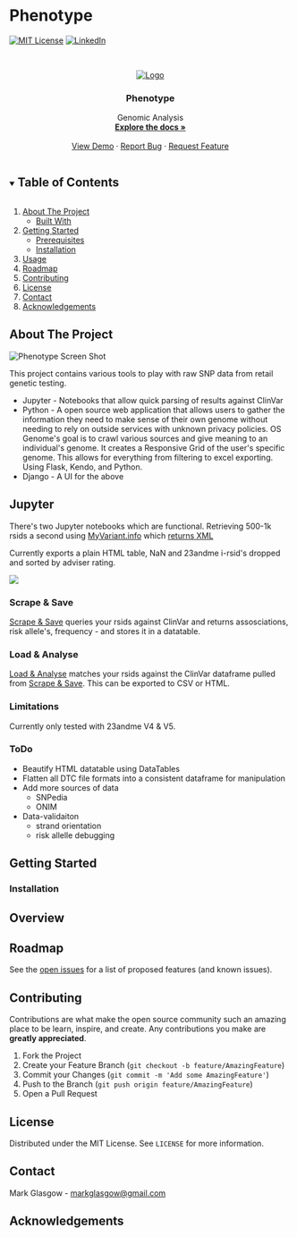 # Phenotype




<!--[![Contributors][contributors-shield]][contributors-url]
[![Forks][forks-shield]][forks-url]
[![Stargazers][stars-shield]][stars-url]
[![Issues][issues-shield]][issues-url]-->
[![MIT License][license-shield]][license-url]
[![LinkedIn][linkedin-shield]][linkedin-url]



<!-- PROJECT LOGO -->
<br />
<p align="center">
  <a href="https://github.com/glasgowm148/Phenotype">
    <img src="https://github.com/glasgowm148/Phenotype/blob/master/docs/img/logo.png" alt="Logo">
  </a>

  <h3 align="center">Phenotype</h3>

  <p align="center">
    Genomic Analysis
    <br />
    <a href="https://github.com/glasgowm148/Phenotype/tree/main/Phenotype/data/docs"><strong>Explore the docs »</strong></a>
    <br />
    <br />
    <a href="https://github.com/glasgowm148/Phenotype/data/demo">View Demo</a>
    ·
    <a href="https://github.com/glasgowm148/Phenotype/issues">Report Bug</a>
    ·
    <a href="https://github.com/glasgowm148/Phenotype/issues">Request Feature</a>
  </p>
</p>



<!-- TABLE OF CONTENTS -->
<details open="open">
  <summary><h2 style="display: inline-block">Table of Contents</h2></summary>
  <ol>
    <li>
      <a href="#about-the-project">About The Project</a>
      <ul>
        <li><a href="#built-with">Built With</a></li>
      </ul>
    </li>
    <li>
      <a href="#getting-started">Getting Started</a>
      <ul>
        <li><a href="#prerequisites">Prerequisites</a></li>
        <li><a href="#installation">Installation</a></li>
      </ul>
    </li>
    <li><a href="#usage">Usage</a></li>
    <li><a href="#roadmap">Roadmap</a></li>
    <li><a href="#contributing">Contributing</a></li>
    <li><a href="#license">License</a></li>
    <li><a href="#contact">Contact</a></li>
    <li><a href="#acknowledgements">Acknowledgements</a></li>
  </ol>
</details>



<!-- ABOUT THE PROJECT -->
## About The Project

![Phenotype Screen Shot](https://github.com/glasgowm148/Phenotype/blob/master/docs/img/phenotype.png)

This project contains various tools to play with raw SNP data from retail genetic testing. 

  
* Jupyter - Notebooks that allow quick parsing of results against ClinVar
* Python - A open source web application that allows users to gather the information they need to make sense of their own genome without needing to rely on outside services with unknown privacy policies. OS Genome's goal is to crawl various sources and give meaning to an individual's genome. It creates a Responsive Grid of the user's specific genome. This allows for everything from filtering to excel exporting. Using Flask, Kendo, and Python.
* Django - A UI for the above
## Jupyter 

There's two Jupyter notebooks which are functional. Retrieving 500-1k rsids a second using [MyVariant.info](https://myvariant.info/) which [returns XML](http://myvariant.info/v1/variant/rs9264942)

Currently exports a plain HTML table, NaN and 23andme i-rsid's dropped and sorted by adviser rating.

![](https://github.com/glasgowm148/Phenotype/blob/master/docs/img/html_table.png)

### Scrape & Save

[Scrape & Save](https://github.com/glasgowm148/Phenotype/blob/master/DNA%20Pandas/Scrape_and_Save.ipynb) queries your rsids against ClinVar and returns assosciations, risk allele's, frequency - and stores it in a datatable. 

### Load & Analyse

[Load & Analyse](https://github.com/glasgowm148/Phenotype/blob/master/DNA%20Pandas/Load_and_Analyse%20.ipynb) matches your rsids against the ClinVar dataframe pulled from [Scrape & Save](https://github.com/glasgowm148/Phenotype/blob/master/DNA%20Pandas/Scrape_and_Save.ipynb). This can be exported to CSV or HTML.

### Limitations

Currently only tested with 23andme V4 & V5. 


### ToDo 

* Beautify HTML datatable using DataTables
* Flatten all DTC file formats into a consistent dataframe for manipulation
* Add more sources of data
  * SNPedia
  * ONIM
* Data-validaiton
  * strand orientation
  * risk allelle debugging

<!-- GETTING STARTED -->
## Getting Started
### Installation




<!-- USAGE EXAMPLES -->
## Overview





<!-- ROADMAP -->
## Roadmap

See the [open issues](https://github.com/glasgowm148/Phenotype/issues) for a list of proposed features (and known issues).



<!-- CONTRIBUTING -->
## Contributing

Contributions are what make the open source community such an amazing place to be learn, inspire, and create. Any contributions you make are **greatly appreciated**.

1. Fork the Project
2. Create your Feature Branch (`git checkout -b feature/AmazingFeature`)
3. Commit your Changes (`git commit -m 'Add some AmazingFeature'`)
4. Push to the Branch (`git push origin feature/AmazingFeature`)
5. Open a Pull Request



<!-- LICENSE -->
## License

Distributed under the MIT License. See `LICENSE` for more information.



<!-- CONTACT -->
## Contact

Mark Glasgow - markglasgow@gmail.com


<!-- ACKNOWLEDGEMENTS -->
## Acknowledgements





<!-- MARKDOWN LINKS & IMAGES -->
<!-- https://www.markdownguide.org/basic-syntax/#reference-style-links -->
[contributors-shield]: https://img.shields.io/github/contributors/glasgowm148/Phenotype.svg?style=for-the-badge
[contributors-url]: https://github.com/glasgowm148/Phenotype/graphs/contributors
[forks-shield]: https://img.shields.io/github/forks/glasgowm148/Phenotype.svg?style=for-the-badge
[forks-url]: https://github.com/glasgowm148/Phenotype/network/members
[stars-shield]: https://img.shields.io/github/stars/glasgowm148/Phenotype.svg?style=for-the-badge
[stars-url]: https://github.com/glasgowm148/Phenotype/stargazers
[issues-shield]: https://img.shields.io/github/issues/othneildrew/Best-README-Template.svg?style=for-the-badge
[issues-url]: https://github.com/glasgowm148/Phenotype/issues
[license-shield]: https://img.shields.io/github/license/othneildrew/Best-README-Template.svg?style=for-the-badge
[license-url]: https://github.com/glasgowm148/Phenotype/blob/master/LICENSE.txt
[linkedin-shield]: https://img.shields.io/badge/-LinkedIn-black.svg?style=for-the-badge&logo=linkedin&colorB=555
[linkedin-url]: https://www.linkedin.com/in/glasgowmark/